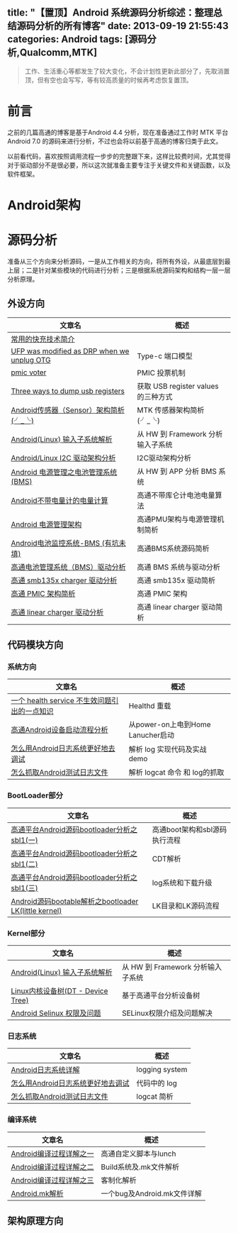 title: "【置顶】Android 系统源码分析综述：整理总结源码分析的所有博客"
date: 2013-09-19 21:55:43
categories: Android
tags: [源码分析,Qualcomm,MTK]
---
> 工作、生活重心等都发生了较大变化，不会计划性更新此部分了，先取消置顶，但有空也会写写，等有较高质量的时候再考虑恢复置顶。  

# 前言
之前的几篇高通的博客是基于Android 4.4 分析，现在准备通过工作时 MTK 平台 Android 7.0 的源码来进行分析，不过也会将以前基于高通的博客归类于此文。
<!--more-->
以前看代码，喜欢按照调用流程一步步的完整跟下来，这样比较费时间，尤其觉得对于驱动部分不是很必要，所以这次就准备主要专注于关键文件和关键函数，以及软件框架。

# Android架构

# 源码分析
准备从三个方向来分析源码，一是从工作相关的方向，将所有外设，从最底层到最上层；二是针对某些模块的代码进行分析；三是根据系统源码架构和结构一层一层分析原理。

## 外设方向

| 文章名                                                                                                                                                                                                                  | 概述                                |
| ----------------------------------------------------------------------------------------------------------------------------------------------------------------------------------------------------------------------- | ----------------------------------- |
| [常用的快充技术简介](http://huaqianlee.github.io/2017/11/13/Android/What-is-fast-charge-now/)                                                                                                                           |
| [UFP was modified as DRP when we unplug OTG](http://huaqianlee.github.io/2019/08/27/Android/USB-port-error/)                                                                                                            | Type-c 端口模型                     |
| [pmic voter](http://huaqianlee.github.io/2019/05/15/Android/pmic-voter/)                                                                                                                                                | PMIC 投票机制                       |
| [Three ways to dump usb registers](http://huaqianlee.github.io/2018/08/23/Android/Three-ways-to-dump-usb-register/)                                                                                                     | 获取 USB register values 的三种方式 |
| [Android传感器（Sensor）架构简析 (╯_╰)](http://huaqianlee.github.io/2017/12/17/Android/android-sensor-arch-analysis/)                                                                                                   | MTK 传感器架构简析 (╯_╰)            |
| [Android(Linux) 输入子系统解析](http://huaqianlee.github.io/2017/11/23/Android/Android-Linux-input-system-analysis/)                                                                                                    | 从 HW 到 Framework 分析输入子系统   |
| [Android/Linux  I2C 驱动架构分析](http://huaqianlee.github.io/2017/12/03/Android/Android-Linux-i2c-driver-arch/)                                                                                                        | I2C驱动架构分析                     |
| [Android 电源管理之电池管理系统(BMS)](http://huaqianlee.github.io/2017/11/21/Android/BMS-of-Android-Power-Management/)                                                                                                  | 从 HW 到 APP 分析 BMS 系统          |
| [Android不带电量计的电量计算](http://huaqianlee.github.io/2015/01/21/Android/%E9%AB%98%E9%80%9AAndroid%E4%B8%8D%E5%B8%A6%E7%94%B5%E9%87%8F%E8%AE%A1%E7%9A%84%E7%94%B5%E9%87%8F%E8%AE%A1%E7%AE%97%E6%96%B9%E5%BC%8F/)    | 高通不带库仑计电池电量算法          |
| [Android 电源管理架构](http://huaqianlee.github.io/2015/05/30/Android/Android%E7%94%B5%E6%BA%90%E7%AE%A1%E7%90%86%E6%9E%B6%E6%9E%84/)                                                                                   | 高通PMU架构与电源管理机制简析       |
| [Android电池监控系统-BMS (有坑未填)](http://huaqianlee.github.io/2015/06/06/Android/Android%E7%94%B5%E6%B1%A0%E7%9B%91%E6%8E%A7%E7%B3%BB%E7%BB%9F-BMS-%E4%B9%8B%E7%94%B5%E6%B1%A0%E7%B3%BB%E7%BB%9F%E6%9E%B6%E6%9E%84/) | 高通BMS系统源码简析                 |
| [高通电池管理系统（BMS）驱动分析](http://huaqianlee.github.io/2015/06/24/Android/qaulcomm-bms-driver-analysis/)                                                                                                         | 高通 BMS 系统与驱动分析             |
| [高通 smb135x charger 驱动分析](http://huaqianlee.github.io/2015/06/24/Android/smb135x-charger-driver/)                                                                                                                 | 高通 smb135x 驱动简析               |
| [高通 PMIC 架构简析](http://huaqianlee.github.io/2015/06/24/Android/qcom-pmic-driver/)                                                                                                                                  | 高通 PMIC 架构                      |
| [高通 linear charger 驱动分析](http://huaqianlee.github.io/2015/06/24/Android/linear-charger-driver/)                                                                                                                   | 高通 linear charger 驱动简析        |

## 代码模块方向

### 系统方向
| 文章名                                                                                                                                                                                                                                                       | 概述                              |
| ------------------------------------------------------------------------------------------------------------------------------------------------------------------------------------------------------------------------------------------------------------ | --------------------------------- |
| [一个 health service 不生效问题引出的一点知识](http://huaqianlee.github.io/2019/05/16/Android/A-little-knowledge-about-health/)                                                                                                                              | Healthd 重载                      |
| [高通Android设备启动流程分析](http://huaqianlee.github.io/2015/08/23/Android/%E9%AB%98%E9%80%9AAndroid%E8%AE%BE%E5%A4%87%E5%90%AF%E5%8A%A8%E6%B5%81%E7%A8%8B%E5%88%86%E6%9E%90-%E4%BB%8Epower-on%E4%B8%8A%E7%94%B5%E5%88%B0Home-Lanucher%E5%90%AF%E5%8A%A8/) | 从power-on上电到Home Lanucher启动 |
| [怎么用Android日志系统更好地去调试](http://huaqianlee.github.io/2015/07/18/Android/%E6%80%8E%E4%B9%88%E7%94%A8Android%E6%97%A5%E5%BF%97%E7%B3%BB%E7%BB%9F%E6%9B%B4%E5%A5%BD%E5%9C%B0%E5%8E%BB%E8%B0%83%E8%AF%95-How-to-debug-with-Android-logging/)          | 解析 log 实现代码及实战 demo      |
| [怎么抓取Android测试日志文件](http://huaqianlee.github.io/2015/07/19/Android/%E6%80%8E%E4%B9%88%E6%8A%93%E5%8F%96Android%E6%B5%8B%E8%AF%95%E6%97%A5%E5%BF%97%E6%96%87%E4%BB%B6-How-to-get-android-log-file/)                                                 | 解析 logcat 命令 和 log的抓取     |

### BootLoader部分
| 文章名                                                                                                                                                                                                          | 概述                          |
| --------------------------------------------------------------------------------------------------------------------------------------------------------------------------------------------------------------- | ----------------------------- |
| [高通平台Android源码bootloader分析之sbl1(一)](http://huaqianlee.github.io/2015/08/15/Android/%E9%AB%98%E9%80%9A%E5%B9%B3%E5%8F%B0Android%E6%BA%90%E7%A0%81bootloader%E5%88%86%E6%9E%90%E4%B9%8Bsbl1-%E4%B8%80/) | 高通boot架构和sbl源码执行流程 |
| [高通平台Android源码bootloader分析之sbl1(二)](http://huaqianlee.github.io/2015/08/15/Android/%E9%AB%98%E9%80%9A%E5%B9%B3%E5%8F%B0Android%E6%BA%90%E7%A0%81bootloader%E5%88%86%E6%9E%90%E4%B9%8Bsbl1-%E4%BA%8C/) | CDT解析                       |
| [高通平台Android源码bootloader分析之sbl1(三)](http://huaqianlee.github.io/2015/08/18/Android/%E9%AB%98%E9%80%9A%E5%B9%B3%E5%8F%B0Android%E6%BA%90%E7%A0%81bootloader%E5%88%86%E6%9E%90%E4%B9%8Bsbl1-%E4%B8%89/) | log系统和下载升级             |
| [Android源码bootable解析之bootloader LK(little kernel)](http://huaqianlee.github.io/2015/07/25/Android/Android%E6%BA%90%E7%A0%81bootable%E8%A7%A3%E6%9E%90%E4%B9%8BLK-bootloader-little-kernel/)                | LK目录和LK源码流程            |

### Kernel部分
| 文章名                                                                                                                                                                                                                                                               | 概述                              |
| -------------------------------------------------------------------------------------------------------------------------------------------------------------------------------------------------------------------------------------------------------------------- | --------------------------------- |
| [Android(Linux) 输入子系统解析](http://huaqianlee.github.io/2017/11/23/Android/Android-Linux-input-system-analysis/)                                                                                                                                                 | 从 HW 到 Framework 分析输入子系统 |
| [Linux内核设备树(DT - Device Tree)](http://huaqianlee.github.io/2015/08/19/Android/%E9%AB%98%E9%80%9A%E5%B9%B3%E5%8F%B0Android%E6%BA%90%E7%A0%81%E5%88%86%E6%9E%90%E4%B9%8BLinux%E5%86%85%E6%A0%B8%E8%AE%BE%E5%A4%87%E6%A0%91-DT-Device-Tree-dts%E6%96%87%E4%BB%B6/) | 基于高通平台分析设备树            |
| [Android Selinux 权限及问题](http://huaqianlee.github.io/2017/11/14/Android/Android-SELinux-Permison-and-Question/)                                                                                                                                                  | SELinux权限介绍及问题解决         |


### 日志系统
| 文章名                                                                                                                                                                                                                                              | 概述           |
| --------------------------------------------------------------------------------------------------------------------------------------------------------------------------------------------------------------------------------------------------- | -------------- |
| [Android日志系统详解](http://huaqianlee.github.io/2015/07/18/Android/Android-Logging-system-Android%E6%97%A5%E5%BF%97%E7%B3%BB%E7%BB%9F%E8%AF%A6%E8%A7%A3/)                                                                                         | logging system |
| [怎么用Android日志系统更好地去调试](http://huaqianlee.github.io/2015/07/18/Android/%E6%80%8E%E4%B9%88%E7%94%A8Android%E6%97%A5%E5%BF%97%E7%B3%BB%E7%BB%9F%E6%9B%B4%E5%A5%BD%E5%9C%B0%E5%8E%BB%E8%B0%83%E8%AF%95-How-to-debug-with-Android-logging/) | 代码中的 log   |
| [怎么抓取Android测试日志文件](http://huaqianlee.github.io/2015/07/19/Android/%E6%80%8E%E4%B9%88%E6%8A%93%E5%8F%96Android%E6%B5%8B%E8%AF%95%E6%97%A5%E5%BF%97%E6%96%87%E4%BB%B6-How-to-get-android-log-file/)                                        | logcat 简析    |



### 编译系统
| 文章名                                                                                                                                                                | 概述                        |
| --------------------------------------------------------------------------------------------------------------------------------------------------------------------- | --------------------------- |
| [Android编译过程详解之一](http://huaqianlee.github.io/2015/07/11/Android/Android%E7%BC%96%E8%AF%91%E8%BF%87%E7%A8%8B%E8%AF%A6%E8%A7%A3%E4%B9%8B%E4%B8%80/)            | 高通自定义脚本与lunch       |
| [Android编译过程详解之二](http://huaqianlee.github.io/2015/07/12/Android/Android%E7%BC%96%E8%AF%91%E8%BF%87%E7%A8%8B%E8%AF%A6%E8%A7%A3%E4%B9%8B%E4%BA%8C/)            | Build系统及.mk文件解析      |
| [Android编译过程详解之三](http://huaqianlee.github.io/2015/07/12/Android/Android%E7%BC%96%E8%AF%91%E8%BF%87%E7%A8%8B%E8%AF%A6%E8%A7%A3%E4%B9%8B%E4%B8%89/)            | 客制化解析                  |
| [Android.mk解析](http://huaqianlee.github.io/2015/07/12/Android/About-ActivityNotFoundException-Unable-to-find-explicit-activity-class-Android-mk%E8%A7%A3%E6%9E%90/) | 一个bug及Android.mk文件详解 |



## 架构原理方向








